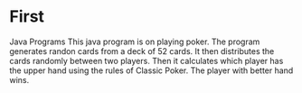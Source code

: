 # First
Java Programs
This java program is on playing poker.
The program generates randon cards from a deck of 52 cards.
It then distributes the cards randomly between two players.
Then it calculates which player has the upper hand using the rules of Classic Poker.
The player with better hand wins.
